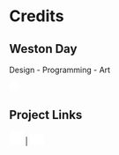 # Credits

## Weston Day
Design - Programming - Art  


[<img src="./ui_resources/credits/github-mark-white.png" alt="Github" width=15/>](https://github.com/westbot657)









## Project Links
[<img src="./ui_resources/credits/github-mark-white.png" alt="Check out the Github!" width=25>](https://github.com/westbot657/DungeonEngineReleases)
| [<img src="./ui_resources/credits/discord-mark-white.png" alt="Join the Discord server!" width=25/>](https://discord.com/channels/1176833577086881804/1176960240017748048/1176991742503964713)




